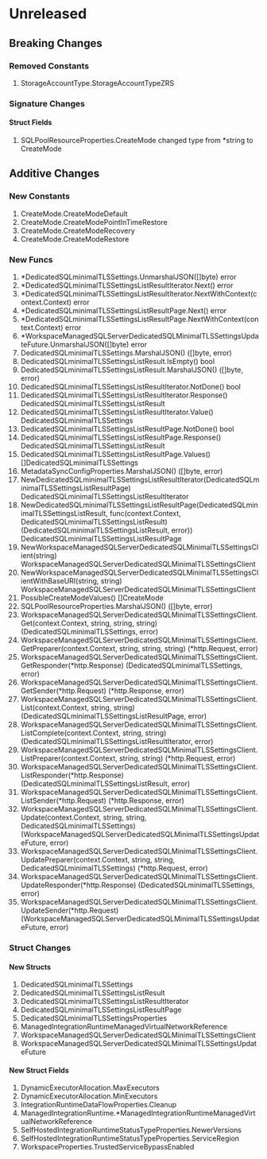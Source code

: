 # Unreleased

## Breaking Changes

### Removed Constants

1. StorageAccountType.StorageAccountTypeZRS

### Signature Changes

#### Struct Fields

1. SQLPoolResourceProperties.CreateMode changed type from *string to CreateMode

## Additive Changes

### New Constants

1. CreateMode.CreateModeDefault
1. CreateMode.CreateModePointInTimeRestore
1. CreateMode.CreateModeRecovery
1. CreateMode.CreateModeRestore

### New Funcs

1. *DedicatedSQLminimalTLSSettings.UnmarshalJSON([]byte) error
1. *DedicatedSQLminimalTLSSettingsListResultIterator.Next() error
1. *DedicatedSQLminimalTLSSettingsListResultIterator.NextWithContext(context.Context) error
1. *DedicatedSQLminimalTLSSettingsListResultPage.Next() error
1. *DedicatedSQLminimalTLSSettingsListResultPage.NextWithContext(context.Context) error
1. *WorkspaceManagedSQLServerDedicatedSQLMinimalTLSSettingsUpdateFuture.UnmarshalJSON([]byte) error
1. DedicatedSQLminimalTLSSettings.MarshalJSON() ([]byte, error)
1. DedicatedSQLminimalTLSSettingsListResult.IsEmpty() bool
1. DedicatedSQLminimalTLSSettingsListResult.MarshalJSON() ([]byte, error)
1. DedicatedSQLminimalTLSSettingsListResultIterator.NotDone() bool
1. DedicatedSQLminimalTLSSettingsListResultIterator.Response() DedicatedSQLminimalTLSSettingsListResult
1. DedicatedSQLminimalTLSSettingsListResultIterator.Value() DedicatedSQLminimalTLSSettings
1. DedicatedSQLminimalTLSSettingsListResultPage.NotDone() bool
1. DedicatedSQLminimalTLSSettingsListResultPage.Response() DedicatedSQLminimalTLSSettingsListResult
1. DedicatedSQLminimalTLSSettingsListResultPage.Values() []DedicatedSQLminimalTLSSettings
1. MetadataSyncConfigProperties.MarshalJSON() ([]byte, error)
1. NewDedicatedSQLminimalTLSSettingsListResultIterator(DedicatedSQLminimalTLSSettingsListResultPage) DedicatedSQLminimalTLSSettingsListResultIterator
1. NewDedicatedSQLminimalTLSSettingsListResultPage(DedicatedSQLminimalTLSSettingsListResult, func(context.Context, DedicatedSQLminimalTLSSettingsListResult) (DedicatedSQLminimalTLSSettingsListResult, error)) DedicatedSQLminimalTLSSettingsListResultPage
1. NewWorkspaceManagedSQLServerDedicatedSQLMinimalTLSSettingsClient(string) WorkspaceManagedSQLServerDedicatedSQLMinimalTLSSettingsClient
1. NewWorkspaceManagedSQLServerDedicatedSQLMinimalTLSSettingsClientWithBaseURI(string, string) WorkspaceManagedSQLServerDedicatedSQLMinimalTLSSettingsClient
1. PossibleCreateModeValues() []CreateMode
1. SQLPoolResourceProperties.MarshalJSON() ([]byte, error)
1. WorkspaceManagedSQLServerDedicatedSQLMinimalTLSSettingsClient.Get(context.Context, string, string, string) (DedicatedSQLminimalTLSSettings, error)
1. WorkspaceManagedSQLServerDedicatedSQLMinimalTLSSettingsClient.GetPreparer(context.Context, string, string, string) (*http.Request, error)
1. WorkspaceManagedSQLServerDedicatedSQLMinimalTLSSettingsClient.GetResponder(*http.Response) (DedicatedSQLminimalTLSSettings, error)
1. WorkspaceManagedSQLServerDedicatedSQLMinimalTLSSettingsClient.GetSender(*http.Request) (*http.Response, error)
1. WorkspaceManagedSQLServerDedicatedSQLMinimalTLSSettingsClient.List(context.Context, string, string) (DedicatedSQLminimalTLSSettingsListResultPage, error)
1. WorkspaceManagedSQLServerDedicatedSQLMinimalTLSSettingsClient.ListComplete(context.Context, string, string) (DedicatedSQLminimalTLSSettingsListResultIterator, error)
1. WorkspaceManagedSQLServerDedicatedSQLMinimalTLSSettingsClient.ListPreparer(context.Context, string, string) (*http.Request, error)
1. WorkspaceManagedSQLServerDedicatedSQLMinimalTLSSettingsClient.ListResponder(*http.Response) (DedicatedSQLminimalTLSSettingsListResult, error)
1. WorkspaceManagedSQLServerDedicatedSQLMinimalTLSSettingsClient.ListSender(*http.Request) (*http.Response, error)
1. WorkspaceManagedSQLServerDedicatedSQLMinimalTLSSettingsClient.Update(context.Context, string, string, DedicatedSQLminimalTLSSettings) (WorkspaceManagedSQLServerDedicatedSQLMinimalTLSSettingsUpdateFuture, error)
1. WorkspaceManagedSQLServerDedicatedSQLMinimalTLSSettingsClient.UpdatePreparer(context.Context, string, string, DedicatedSQLminimalTLSSettings) (*http.Request, error)
1. WorkspaceManagedSQLServerDedicatedSQLMinimalTLSSettingsClient.UpdateResponder(*http.Response) (DedicatedSQLminimalTLSSettings, error)
1. WorkspaceManagedSQLServerDedicatedSQLMinimalTLSSettingsClient.UpdateSender(*http.Request) (WorkspaceManagedSQLServerDedicatedSQLMinimalTLSSettingsUpdateFuture, error)

### Struct Changes

#### New Structs

1. DedicatedSQLminimalTLSSettings
1. DedicatedSQLminimalTLSSettingsListResult
1. DedicatedSQLminimalTLSSettingsListResultIterator
1. DedicatedSQLminimalTLSSettingsListResultPage
1. DedicatedSQLminimalTLSSettingsProperties
1. ManagedIntegrationRuntimeManagedVirtualNetworkReference
1. WorkspaceManagedSQLServerDedicatedSQLMinimalTLSSettingsClient
1. WorkspaceManagedSQLServerDedicatedSQLMinimalTLSSettingsUpdateFuture

#### New Struct Fields

1. DynamicExecutorAllocation.MaxExecutors
1. DynamicExecutorAllocation.MinExecutors
1. IntegrationRuntimeDataFlowProperties.Cleanup
1. ManagedIntegrationRuntime.*ManagedIntegrationRuntimeManagedVirtualNetworkReference
1. SelfHostedIntegrationRuntimeStatusTypeProperties.NewerVersions
1. SelfHostedIntegrationRuntimeStatusTypeProperties.ServiceRegion
1. WorkspaceProperties.TrustedServiceBypassEnabled

